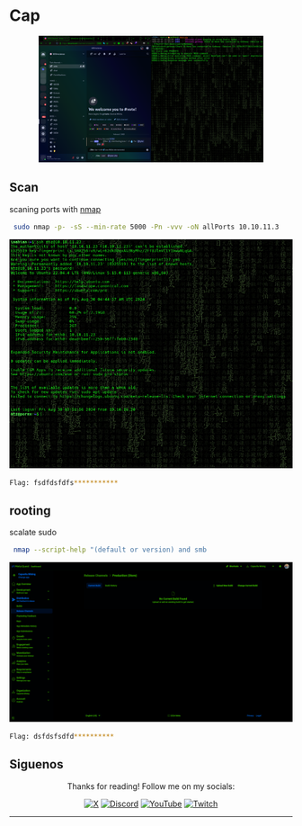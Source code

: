 # Cap

<div align='center'>
  <img src='machine_image.png' width='400' alt='Machine Image'>
</div>

## Scan

scaning ports with [nmap](http://nmap.org)

```bash
 sudo nmap -p- -sS --min-rate 5000 -Pn -vvv -oN allPorts 10.10.11.3
```

<div align='center'>
  <img src='allports.png' width='600' alt='Scan'>
</div>


```bash
Flag: fsdfdsfdfs***********
```
## rooting

scalate sudo

```bash
 nmap --script-help "(default or version) and smb
```

<div align='center'>
  <img src='root.png' width='600' alt='rooting'>
</div>


```bash
Flag: dsfdsfsdfd**********
```

## Siguenos

<div align='center'>
  <p>Thanks for reading! Follow me on my socials:</p>
  <a href='https://x.com/@imahian'><img src='https://www.vectorlogo.zone/logos/x/x-icon.svg' alt='X' width='40'></a>
  <a href='https://discord.gg/dbesG8EX'><img src='https://www.vectorlogo.zone/logos/discord/discord-icon.svg' alt='Discord' width='40'></a>
  <a href='https://youtube.com/@imahian'><img src='https://www.vectorlogo.zone/logos/youtube/youtube-icon.svg' alt='YouTube' width='40'></a>
  <a href='https://twitch.tv/imahian'><img src='https://www.vectorlogo.zone/logos/twitch/twitch-icon.svg' alt='Twitch' width='40'></a>
</div>

---
